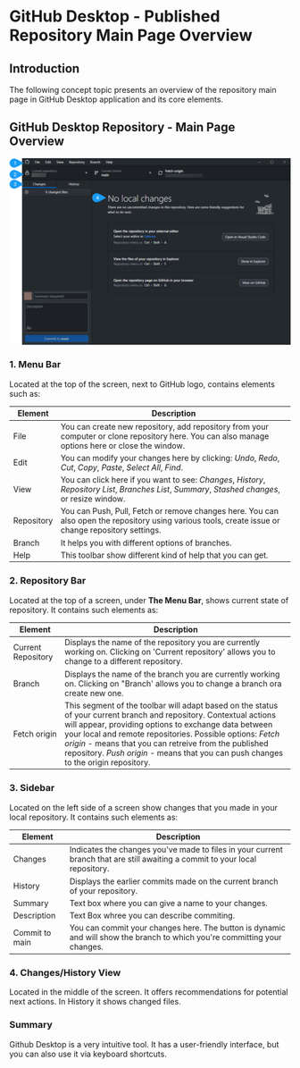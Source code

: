 # GitHub Desktop - Published Repository Main Page Overview 

## Introduction

The following concept topic presents an overview of the repository main page in GitHub Desktop application and its core elements. 

## GitHub Desktop Repository - Main Page Overview
![alt GitHub Desktop Repository](Github.png)


### 1. Menu Bar

Located at the top of the screen, next to GitHub logo, contains elements such as: 

| Element | Description   |
| ------- | -----------   |
| File | You can create new repository, add repository from your computer or clone repository here. You can also manage options here or close the window.|
| Edit | You can modify your changes here by clicking: *Undo*, *Redo*, *Cut*, *Copy*, *Paste*, *Select All*, *Find*.    |
| View | You can click here if you want to see: *Changes*, *History*, *Repository List*, *Branches List*, *Summary*, *Stashed changes*, or resize window. |
| Repository| You can Push, Pull, Fetch or remove changes here. You can also open the repository using various tools, create issue or change repository settings. |
| Branch | It helps you with different options of branches.|
| Help | This toolbar show different kind of help that you can get. |

### 2. Repository Bar

Located  at the top of a screen, under **The Menu Bar**, shows current state of repository. It contains such elements as:

| Element   | Description   |
| -------   | -----------   |
| Current Repository | Displays the name of the repository you are currently working on. Clicking on 'Current repository' allows you to change to a different repository. |
| Branch | Displays the name of the branch you are currently working on. Clicking on "Branch' allows you to change a branch ora create new one. |
| Fetch origin | This segment of the toolbar will adapt based on the status of your current branch and repository. Contextual actions will appear, providing options to exchange data between your local and remote repositories. Possible options: *Fetch origin* - means that you can retreive from the published repository. *Push origin* - means that you can push changes to the origin repository. |


### 3. Sidebar 

Located on the left side of a screen show changes that you made in your local repository. It contains such elements as:

| Element   | Description   |
| -------   | -----------   |
|Changes| Indicates the changes you've made to files in your current branch that are still awaiting a commit to your local repository.|
|History| Displays the earlier commits made on the current branch of your repository.|
|Summary| Text box where you can give a name to your changes.|
|Description| Text Box whree you can describe commiting.|
|Commit to main | You can commit your changes here. The button is dynamic and will show the branch to which you're committing your changes.|

### 4. Changes/History View

Located in the middle of the screen. It offers recommendations for potential next actions. In History it shows changed files. 

### Summary

Github Desktop is a very intuitive tool. It has a user-friendly interface, but you can also use it via keyboard shortcuts.